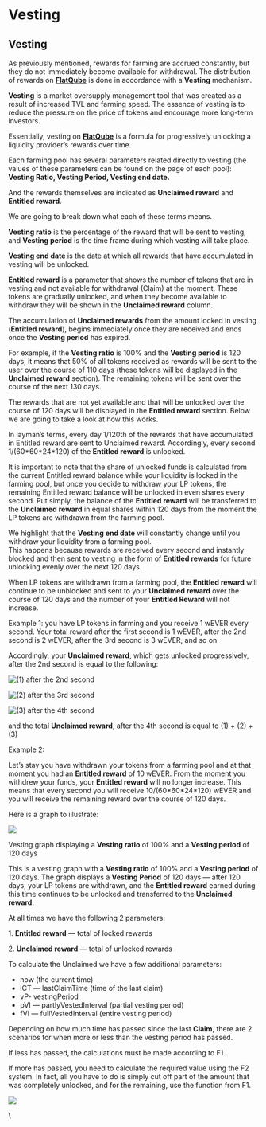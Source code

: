 # Vesting

## Vesting <a href="#f5e5" id="f5e5"></a>

As previously mentioned, rewards for farming are accrued constantly, but they do not immediately become available for withdrawal. The distribution of rewards on [**FlatQube**](https://flatqube.io) is done in accordance with a **Vesting** mechanism.

**Vesting** is a market oversupply management tool that was created as a result of increased TVL and farming speed. The essence of vesting is to reduce the pressure on the price of tokens and encourage more long-term investors.

Essentially, vesting on [**FlatQube**](https://flatqube.io) is a formula for progressively unlocking a liquidity provider’s rewards over time.

Each farming pool has several parameters related directly to vesting (the values ​​of these parameters can be found on the page of each pool):\
**Vesting Ratio, Vesting Period, Vesting end date.**

And the rewards themselves are indicated as **Unclaimed reward** and **Entitled reward**.

We are going to break down what each of these terms means.

**Vesting ratio** is the percentage of the reward that will be sent to vesting, and **Vesting period** is the time frame during which vesting will take place.

**Vesting end date** is the date at which all rewards that have accumulated in vesting will be unlocked.

**Entitled reward** is a parameter that shows the number of tokens that are in vesting and not available for withdrawal (Claim) at the moment. These tokens are gradually unlocked, and when they become available to withdraw they will be shown in the **Unclaimed reward** column.

The accumulation of **Unclaimed rewards** from the amount locked in vesting (**Entitled reward**), begins immediately once they are received and ends once the **Vesting period** has expired.

For example, if the **Vesting ratio** is 100% and the **Vesting period** is 120 days, it means that 50% of all tokens received as rewards will be sent to the user over the course of 110 days (these tokens will be displayed in the **Unclaimed reward** section). The remaining tokens will be sent over the course of the next 130 days.

The rewards that are not yet available and that will be unlocked over the course of 120 days will be displayed in the **Entitled reward** section. Below we are going to take a look at how this works.

In layman’s terms, every day 1/120th of the rewards that have accumulated in Entitled reward are sent to Unclaimed reward. Accordingly, every second 1/(60\*60\*24\*120) of the **Entitled reward** is unlocked.

It is important to note that the share of unlocked funds is calculated from the current Entitled reward balance while your liquidity is locked in the farming pool, but once you decide to withdraw your LP tokens, the remaining Entitled reward balance will be unlocked in even shares every second. Put simply, the balance of the **Entitled reward** will be transferred to the **Unclaimed reward** in equal shares within 120 days from the moment the LP tokens are withdrawn from the farming pool.

We highlight that the **Vesting end date** will constantly change until you withdraw your liquidity from a farming pool.\
This happens because rewards are received every second and instantly blocked and then sent to vesting in the form of **Entitled rewards** for future unlocking evenly over the next 120 days.

When LP tokens are withdrawn from a farming pool, the **Entitled reward** will continue to be unblocked and sent to your **Unclaimed reward** over the course of 120 days and the number of your **Entitled Reward** will not increase.

Example 1: you have LP tokens in farming and you receive 1 wEVER every second. Your total reward after the first second is 1 wEVER, after the 2nd second is 2 wEVER, after the 3rd second is 3 wEVER, and so on.

Accordingly, your **Unclaimed reward**, which gets unlocked progressively, after the 2nd second is equal to the following:

![(1) after the 2nd second](https://miro.medium.com/max/394/0\*nvkSZbnX8UQGpz7G)

![(2) after the 3rd second](https://miro.medium.com/max/362/0\*dkVWQ5aWeWAVLUVB)

![(3) after the 4th second](https://miro.medium.com/max/392/0\*C4yDdi8gRQm0OlUF)

and the total **Unclaimed reward**, after the 4th second is equal to (1) + (2) + (3)

Example 2:

Let’s stay you have withdrawn your tokens from a farming pool and at that moment you had an **Entitled reward** of 10 wEVER. From the moment you withdrew your funds, your **Entitled reward** will no longer increase. This means that every second you will receive 10/(60\*60\*24\*120) wEVER and you will receive the remaining reward over the course of 120 days.

Here is a graph to illustrate:

![](https://miro.medium.com/max/1400/0\*PFBNKSshe6ypwe5f)

Vesting graph displaying a **Vesting ratio** of 100% and a **Vesting period** of 120 days

This is a vesting graph with a **Vesting ratio** of 100% and a **Vesting period** of 120 days. The graph displays a **Vesting Period** of 120 days — after 120 days, your LP tokens are withdrawn, and the **Entitled reward** earned during this time continues to be unlocked and transferred to the **Unclaimed reward**.

At all times we have the following 2 parameters:

1\. **Entitled reward** — total of locked rewards

2\. **Unclaimed reward** — total of unlocked rewards

To calculate the Unclaimed we have a few additional parameters:

* now (the current time)
* lCT — lastClaimTime (time of the last claim)
* vP- vestingPeriod
* pVI — partlyVestedInterval (partial vesting period)
* fVI — fullVestedInterval (entire vesting period)

Depending on how much time has passed since the last **Claim**, there are 2 scenarios for when more or less than the vesting period has passed.

If less has passed, the calculations must be made according to F1.

If more has passed, you need to calculate the required value using the F2 system. In fact, all you have to do is simply cut off part of the amount that was completely unlocked, and for the remaining, use the function from F1.

![](https://miro.medium.com/max/1344/0\*H2hu9nxnyjBiJYI0)

\\
